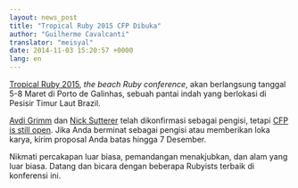 ```yaml
---
layout: news_post
title: "Tropical Ruby 2015 CFP Dibuka"
author: "Guilherme Cavalcanti"
translator: "meisyal"
date: 2014-11-03 15:20:57 +0000
lang: en
---
```


[Tropical Ruby 2015](http://tropicalrb.com), *the beach Ruby conference*,
akan berlangsung tanggal 5-8 Maret di Porto de Galinhas,
sebuah pantai indah yang berlokasi di Pesisir Timur Laut Brazil.

[Avdi Grimm](https://twitter.com/avdi) dan
[Nick Sutterer](https://twitter.com/apotonick) telah dikonfirmasi sebagai pengisi, tetapi
[CFP is still open](http://cfp.tropicalrb.com/events/tropicalrb-2015).
Jika Anda berminat sebagai pengisi atau memberikan loka karya, kirim proposal Anda batas hingga 7 Desember.

Nikmati percakapan luar biasa, pemandangan menakjubkan, dan alam yang luar biasa.
Datang dan bicara dengan beberapa Rubyists terbaik di konferensi ini.
